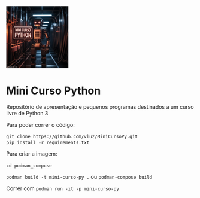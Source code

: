 <img src="MiniCursoPython.jpg" width=33% height=33%>

# Mini Curso Python

Repositório de apresentação e pequenos programas 
destinados a um curso livre de Python 3

Para poder correr o código:

```
git clone https://github.com/vluz/MiniCursoPy.git
pip install -r requirements.txt
```

Para criar a imagem:

`cd podman_compose`

`podman build -t mini-curso-py .`
ou
`podman-compose build`

Correr com `podman run -it -p mini-curso-py`
